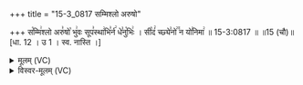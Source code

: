 +++
title = "15-3_0817 सम्मिश्लो अरुषो"

+++
स꣡म्मि꣢श्लो अरु꣣षो꣡ भु꣢वः सूप꣣स्था꣢भि꣣र्न꣢ धे꣣नु꣡भिः꣢ । सी꣡दं꣢ च्छ्ये꣣नो꣢꣫ न यो꣣निमा꣢ ॥ 15-3:0817 ॥ ॥15 (चौ)॥ [धा. 12 । उ 1 । स्व. नास्ति ।]

<details><summary>मूलम् (VC)</summary>

स꣡म्मि꣢श्लो अरु꣣षो꣡ भु꣢वः सूप꣣स्था꣡भि꣣र्न꣢ धे꣣नु꣡भिः꣢ । सी꣡द꣢ञ्छ्ये꣣नो꣢꣫ न यो꣣निमा꣢ ॥८१७॥
</details>

<details><summary>विस्वर-मूलम् (VC)</summary>

सम्मिश्लो अरुषो भुवः सूपस्थाभिर्न धेनुभिः । सीदञ्छ्येनो न योनिमा ॥८१७॥
</details>